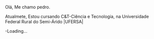Olá, Me chamo pedro.

Atualmete, Estou cursando C&T-Ciência e Tecnologia, na Universidade Federal Rural do Semi-Árido |UFERSA|

-Loading...
  

<!---
arthurpedr/arthurpedr is a ✨ special ✨ repository because its `README.md` (this file) appears on your GitHub profile.
You can click the Preview link to take a look at your changes.
--->
